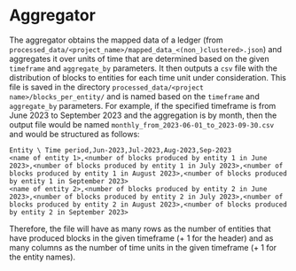 # Aggregator

The aggregator obtains the mapped data of a ledger (from `processed_data/<project_name>/mapped_data_<(non_)clustered>.json`) 
and aggregates it over units of time that are determined based on the given `timeframe` and `aggregate_by` parameters.
It then outputs a `csv` file with the distribution of blocks to entities for each time unit under consideration.
This file is saved in the directory `processed_data/<project name>/blocks_per_entity/` and is named based on the 
`timeframe` and `aggregate_by` parameters.
For example, if the specified timeframe is from June 2023 to September 2023 and the aggregation is by month, then
the output file would be named `monthly_from_2023-06-01_to_2023-09-30.csv` and would be structured as follows:
```
Entity \ Time period,Jun-2023,Jul-2023,Aug-2023,Sep-2023
<name of entity 1>,<number of blocks produced by entity 1 in June 2023>,<number of blocks produced by entity 1 in July 2023>,<number of blocks produced by entity 1 in August 2023>,<number of blocks produced by entity 1 in September 2023>
<name of entity 2>,<number of blocks produced by entity 2 in June 2023>,<number of blocks produced by entity 2 in July 2023>,<number of blocks produced by entity 2 in August 2023>,<number of blocks produced by entity 2 in September 2023>
```

Therefore, the file will have as many rows as the number of entities that have produced blocks in the given
timeframe (+ 1 for the header) and as many columns as the number of time units in the given timeframe (+ 1 for the
entity names).
